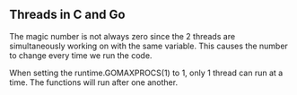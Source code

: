 ## Threads in C and Go

The magic number is not always zero since the 2 threads are simultaneously working on with the same variable. This causes the number to change every time we run the code.

When setting the runtime.GOMAXPROCS(1) to 1, only 1 thread can run at a time. The functions will run after one another.
